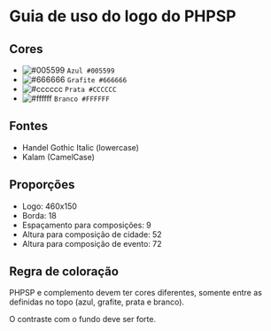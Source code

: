 # Guia de uso do logo do PHPSP

## Cores

- ![#005599](https://placehold.it/15/005599/000000?text=+) `Azul #005599`
- ![#666666](https://placehold.it/15/666666/000000?text=+) `Grafite #666666`
- ![#cccccc](https://placehold.it/15/cccccc/000000?text=+) `Prata #CCCCCC`
- ![#ffffff](https://placehold.it/15/ffffff/000000?text=+) `Branco #FFFFFF`

## Fontes

- Handel Gothic Italic (lowercase)
- Kalam (CamelCase)

## Proporções

- Logo: 460x150
- Borda: 18
- Espaçamento para composições: 9
- Altura para composição de cidade: 52
- Altura para composição de evento: 72

## Regra de coloração

PHPSP e complemento devem ter cores diferentes, somente entre as definidas no topo (azul, grafite, prata e branco). 

O contraste com o fundo deve ser forte. 

